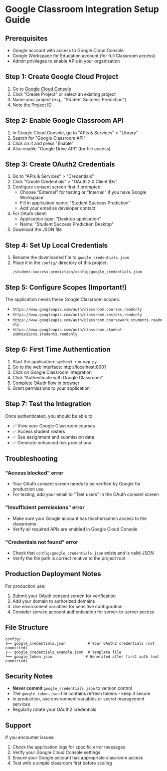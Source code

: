 # Google Classroom Integration Setup Guide

## Prerequisites
- Google account with access to Google Cloud Console
- Google Workspace for Education account (for full Classroom access)
- Admin privileges to enable APIs in your organization

## Step 1: Create Google Cloud Project

1. Go to [Google Cloud Console](https://console.cloud.google.com/)
2. Click "Create Project" or select an existing project
3. Name your project (e.g., "Student Success Prediction")
4. Note the Project ID

## Step 2: Enable Google Classroom API

1. In Google Cloud Console, go to "APIs & Services" > "Library"
2. Search for "Google Classroom API"
3. Click on it and press "Enable"
4. Also enable "Google Drive API" (for file access)

## Step 3: Create OAuth2 Credentials

1. Go to "APIs & Services" > "Credentials"
2. Click "Create Credentials" > "OAuth 2.0 Client IDs"
3. Configure consent screen first if prompted:
   - Choose "External" for testing or "Internal" if you have Google Workspace
   - Fill in application name: "Student Success Prediction"
   - Add your email as developer contact
4. For OAuth client:
   - Application type: "Desktop application"
   - Name: "Student Success Prediction Desktop"
5. Download the JSON file

## Step 4: Set Up Local Credentials

1. Rename the downloaded file to `google_credentials.json`
2. Place it in the `config/` directory of this project:
   ```
   /student-success-prediction/config/google_credentials.json
   ```

## Step 5: Configure Scopes (Important!)

The application needs these Google Classroom scopes:
- `https://www.googleapis.com/auth/classroom.courses.readonly`
- `https://www.googleapis.com/auth/classroom.rosters.readonly`
- `https://www.googleapis.com/auth/classroom.coursework.students.readonly`
- `https://www.googleapis.com/auth/classroom.student-submissions.students.readonly`

## Step 6: First Time Authentication

1. Start the application: `python3 run_mvp.py`
2. Go to the web interface: http://localhost:8001
3. Click on Google Classroom integration
4. Click "Authenticate with Google Classroom"
5. Complete OAuth flow in browser
6. Grant permissions to your application

## Step 7: Test the Integration

Once authenticated, you should be able to:
- ✅ View your Google Classroom courses
- ✅ Access student rosters
- ✅ See assignment and submission data
- ✅ Generate enhanced risk predictions

## Troubleshooting

### "Access blocked" error
- Your OAuth consent screen needs to be verified by Google for production use
- For testing, add your email to "Test users" in the OAuth consent screen

### "Insufficient permissions" error
- Make sure your Google account has teacher/admin access to the classrooms
- Verify all required APIs are enabled in Google Cloud Console

### "Credentials not found" error
- Check that `config/google_credentials.json` exists and is valid JSON
- Verify the file path is correct relative to the project root

## Production Deployment Notes

For production use:
1. Submit your OAuth consent screen for verification
2. Add your domain to authorized domains
3. Use environment variables for sensitive configuration
4. Consider service account authentication for server-to-server access

## File Structure

```
config/
├── google_credentials.json          # Your OAuth2 credentials (not committed)
├── google_credentials_example.json  # Template file
└── google_token.json               # Generated after first auth (not committed)
```

## Security Notes

- **Never commit** `google_credentials.json` to version control
- The `google_token.json` file contains refresh tokens - keep it secure
- In production, use environment variables or secret management services
- Regularly rotate your OAuth2 credentials

## Support

If you encounter issues:
1. Check the application logs for specific error messages
2. Verify your Google Cloud Console settings
3. Ensure your Google account has appropriate classroom access
4. Test with a simple classroom first before scaling
